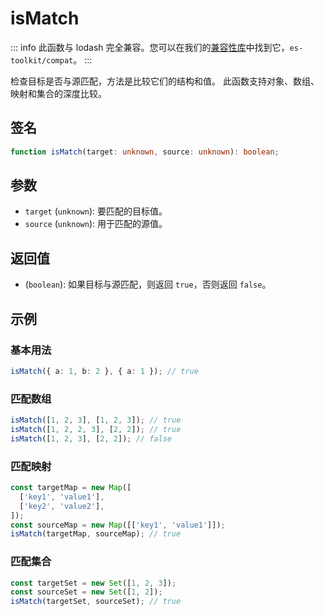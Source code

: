 # isMatch

::: info
此函数与 lodash 完全兼容。您可以在我们的[兼容性库](../../../compatibility.md)中找到它，`es-toolkit/compat`。
:::

检查目标是否与源匹配，方法是比较它们的结构和值。
此函数支持对象、数组、映射和集合的深度比较。

## 签名

```typescript
function isMatch(target: unknown, source: unknown): boolean;
```

## 参数

- `target` (`unknown`): 要匹配的目标值。
- `source` (`unknown`): 用于匹配的源值。

## 返回值

- (`boolean`): 如果目标与源匹配，则返回 `true`，否则返回 `false`。

## 示例

### 基本用法

```typescript
isMatch({ a: 1, b: 2 }, { a: 1 }); // true
```

### 匹配数组

```typescript
isMatch([1, 2, 3], [1, 2, 3]); // true
isMatch([1, 2, 2, 3], [2, 2]); // true
isMatch([1, 2, 3], [2, 2]); // false
```

### 匹配映射

```typescript
const targetMap = new Map([
  ['key1', 'value1'],
  ['key2', 'value2'],
]);
const sourceMap = new Map([['key1', 'value1']]);
isMatch(targetMap, sourceMap); // true
```

### 匹配集合

```typescript
const targetSet = new Set([1, 2, 3]);
const sourceSet = new Set([1, 2]);
isMatch(targetSet, sourceSet); // true
```
